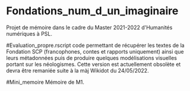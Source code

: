# Fondations_num_d_un_imaginaire
Projet de mémoire dans le cadre du Master 2021-2022 d'Humanités numériques à PSL.


#Evaluation_propre.rscript
code permettant de récupérer les textes de la Fondation SCP (francophones, contes et rapports uniquement) ainsi que leurs métadonnées puis de produire quelques modélisations visuelles portant sur les néologismes.
Cette version est actuellement obsolète et devra être remaniée suite à la màj Wikidot du 24/05/2022.

#Mini_memoire
Mémoire de M1.
